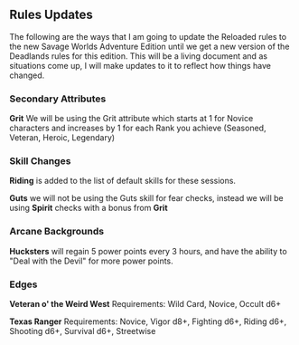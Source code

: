 ## Rules Updates

The following are the ways that I am going to update the Reloaded rules to the new Savage Worlds Adventure Edition until we get a new version of the Deadlands rules for this edition. This will be a living document and as situations come up, I will make updates to it to reflect how things have changed.

### Secondary Attributes

**Grit** We will be using the Grit attribute which starts at 1 for Novice characters and increases by 1 for each Rank you achieve (Seasoned, Veteran, Heroic, Legendary)

### Skill Changes

**Riding** is added to the list of default skills for these sessions.

**Guts** we will not be using the Guts skill for fear checks, instead we will be using **Spirit** checks with a bonus from **Grit**

### Arcane Backgrounds

**Hucksters** will regain 5 power points every 3 hours, and have the ability to "Deal with the Devil" for more power points.

### Edges

**Veteran o' the Weird West**
Requirements: Wild Card, Novice, Occult d6+

**Texas Ranger** 
Requirements: Novice, Vigor d8+, Fighting d6+, Riding d6+, Shooting d6+, Survival d6+, Streetwise